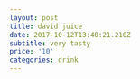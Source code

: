 ```yaml
---
layout: post
title: david juice
date: 2017-10-12T13:40:21.210Z
subtitle: very tasty
price: '10'
categories: drink
---
```


